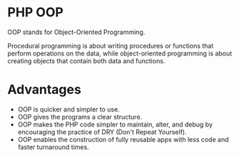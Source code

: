 # PHP OOP

OOP stands for Object-Oriented Programming.

Procedural programming is about writing procedures or functions that perform operations on the data, while object-oriented programming is about creating objects that contain both data and functions.

# Advantages
- OOP is quicker and simpler to use.
- OOP gives the programs a clear structure.
- OOP makes the PHP code simpler to maintain, alter, and debug by encouraging the practice of DRY (Don't Repeat Yourself).
- OOP enables the construction of fully reusable apps with less code and faster turnaround times.
